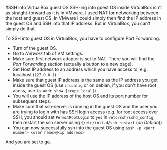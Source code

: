 #SSH into VirtualBox guest OS
SSH-ing into guest OS inside VirtualBox isn't as straight-forward as it is in VMware. I used NAT for networking between the host and guest OS. In VMware I could simply then find the IP address in the guest OS and SSH into that IP address. But in VirtualBox, you can't simply do that.

To SSH into guest OS in VirtualBox, you have to configure Port Forwarding.

* Turn of the guest OS.
* Go to _Network_ tab of VM settings.
* Make sure first network adapter is set to NAT. There you will find the _Port Forwarding_ section (actually a button to a new page).
* Set Host IP address to an address which you have access to, e.g. localhost (`127.0.0.1`)
* Make sure that guest IP address is the same as the IP address you get inside the guest OS (use `ifconfig` or on debian, if you don't have root acess, use `ip addr show [scope local]`)
* You will use the IP address of the host OS and its port number for subsequent steps.
* Make sure that ssh-server is running in the guest OS and the user you are trying to login with has SSH login access (e.g. for root access over SSH, you should set `PermitRootLogin` to `yes` in `/etc/ssh/sshd_config`; then restart the ssh server using `$/etc/init.d/ssh restart` (_on Debian_))
* You can now successfully ssh into the guest OS using `$ssh -p <port number> <user name>@<ip address>`

And you are set to go.
